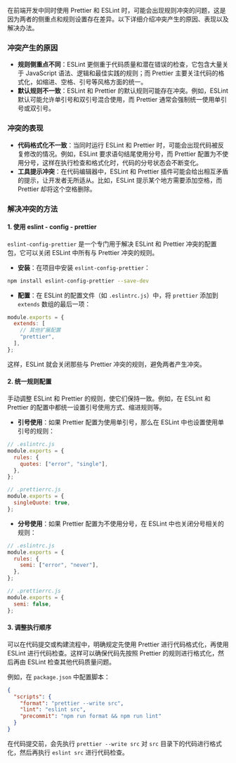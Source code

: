 在前端开发中同时使用 Prettier 和 ESLint 时，可能会出现规则冲突的问题，这是因为两者的侧重点和规则设置存在差异。以下详细介绍冲突产生的原因、表现以及解决办法。

### 冲突产生的原因

- **规则侧重点不同**：ESLint 更侧重于代码质量和潜在错误的检查，它包含大量关于 JavaScript 语法、逻辑和最佳实践的规则；而 Prettier 主要关注代码的格式化，如缩进、空格、引号等风格方面的统一。
- **默认规则不一致**：ESLint 和 Prettier 的默认规则可能存在冲突。例如，ESLint 默认可能允许单引号和双引号混合使用，而 Prettier 通常会强制统一使用单引号或双引号。

### 冲突的表现

- **代码格式化不一致**：当同时运行 ESLint 和 Prettier 时，可能会出现代码被反复修改的情况。例如，ESLint 要求语句结尾使用分号，而 Prettier 配置为不使用分号，这样在执行检查和格式化时，代码的分号状态会不断变化。
- **工具提示冲突**：在代码编辑器中，ESLint 和 Prettier 插件可能会给出相互矛盾的提示，让开发者无所适从。比如，ESLint 提示某个地方需要添加空格，而 Prettier 却将这个空格删除。

### 解决冲突的方法

#### 1. 使用 eslint - config - prettier

`eslint-config-prettier` 是一个专门用于解决 ESLint 和 Prettier 冲突的配置包，它可以关闭 ESLint 中所有与 Prettier 冲突的规则。

- **安装**：在项目中安装 `eslint-config-prettier`：

```bash
npm install eslint-config-prettier --save-dev
```

- **配置**：在 ESLint 的配置文件（如 `.eslintrc.js`）中，将 `prettier` 添加到 `extends` 数组的最后一项：

```javascript
module.exports = {
  extends: [
    // 其他扩展配置
    "prettier",
  ],
};
```

这样，ESLint 就会关闭那些与 Prettier 冲突的规则，避免两者产生冲突。

#### 2. 统一规则配置

手动调整 ESLint 和 Prettier 的规则，使它们保持一致。例如，在 ESLint 和 Prettier 的配置中都统一设置引号使用方式、缩进规则等。

- **引号使用**：如果 Prettier 配置为使用单引号，那么在 ESLint 中也设置使用单引号的规则：

```javascript
// .eslintrc.js
module.exports = {
  rules: {
    quotes: ["error", "single"],
  },
};
```

```javascript
// .prettierrc.js
module.exports = {
  singleQuote: true,
};
```

- **分号使用**：如果 Prettier 配置为不使用分号，在 ESLint 中也关闭分号相关的规则：

```javascript
// .eslintrc.js
module.exports = {
  rules: {
    semi: ["error", "never"],
  },
};
```

```javascript
// .prettierrc.js
module.exports = {
  semi: false,
};
```

#### 3. 调整执行顺序

可以在代码提交或构建流程中，明确规定先使用 Prettier 进行代码格式化，再使用 ESLint 进行代码检查。这样可以确保代码先按照 Prettier 的规则进行格式化，然后再由 ESLint 检查其他代码质量问题。

例如，在 `package.json` 中配置脚本：

```json
{
  "scripts": {
    "format": "prettier --write src",
    "lint": "eslint src",
    "precommit": "npm run format && npm run lint"
  }
}
```

在代码提交前，会先执行 `prettier --write src` 对 `src` 目录下的代码进行格式化，然后再执行 `eslint src` 进行代码检查。
